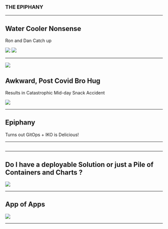 <!-- .slide: data-background="#E6F7FF" -->

### THE EPIPHANY <!-- .element: class="r-fit-text" -->

---

<!-- .slide: data-background-transition="slide" data-background="{{asset_folder}}/shooting_shit.png" -->

## Water Cooler Nonsense

Ron and Dan Catch up

<img src="{{asset_folder}}/ron-bullshit.gif" />
<img src="{{asset_folder}}/dan-bullshit.gif" />


---

<!-- .slide: data-background-transition="slide" data-background="{{asset_folder}}/dude.png" -->
<img src="{{asset_folder}}/ron-dude.gif" />  

## Awkward, Post Covid Bro Hug  
Results in Catastrophic Mid-day Snack Accident  

<img src="{{asset_folder}}/dan-dude.gif" />

---
<!-- .slide: data-background-transition="slide" data-background="{{asset_folder}}/epiphany.png" -->

## Epiphany

Turns out GitOps + IKO is Delicious!


---


<!-- .slide: data-background-iframe="https://www.youtube.com/embed/O7oD_oX-Gio?si=-3iedBokNVo9SaC6&amp;controls=0" data-background-interactive-->

##      

---

<!-- .slide: data-background="#000" -->

## Do I have a deployable Solution or just a Pile of Containers and Charts ?

<img src="{{asset_folder}}/pile_of_containers_charts.png"/>

---

<!-- .slide: data-background="#000" -->

## App of Apps


<img src="{{asset_folder}}/argo_logo.png"/>



---